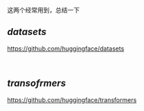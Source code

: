 
这两个经常用到，总结一下

## _datasets_

https://github.com/huggingface/datasets



</br>

## _transofrmers_

https://github.com/huggingface/transformers
